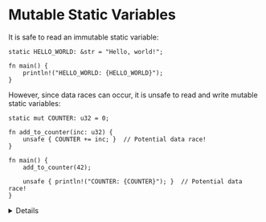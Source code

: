 # Mutable Static Variables

It is safe to read an immutable static variable:

```rust,editable
static HELLO_WORLD: &str = "Hello, world!";

fn main() {
    println!("HELLO_WORLD: {HELLO_WORLD}");
}
```

However, since data races can occur, it is unsafe to read and write mutable
static variables:

```rust,editable
static mut COUNTER: u32 = 0;

fn add_to_counter(inc: u32) {
    unsafe { COUNTER += inc; }  // Potential data race!
}

fn main() {
    add_to_counter(42);

    unsafe { println!("COUNTER: {COUNTER}"); }  // Potential data race!
}
```

<details>

Using a mutable static is generally a bad idea, but there are some cases where
it might make sense in low-level `no_std` code, such as implementing a heap
allocator or working with some C APIs.

</details>
